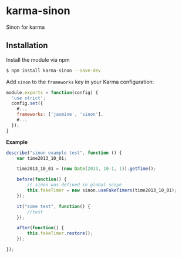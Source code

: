 karma-sinon
===========

Sinon for karma

Installation
------------

Install the module via npm

```sh
$ npm install karma-sinon --save-dev
```

Add `sinon` to the `frameworks` key in your Karma configuration:

```js
module.exports = function(config) {
  'use strict';
  config.set({
    #...
    frameworks: ['jasmine', 'sinon'],
    #...
  });
}
```

**Example**
```javascript
describe("sinon example test", function () {
    var time2013_10_01;

    time2013_10_01 = (new Date(2013, 10-1, 1)).getTime();

    before(function() {
        // sinon was defined in global scope
        this.fakeTimer = new sinon.useFakeTimers(time2013_10_01);
    });

    it("some test", function() {
        //test
    });

    after(function() {
        this.fakeTimer.restore();
    });

});
```
